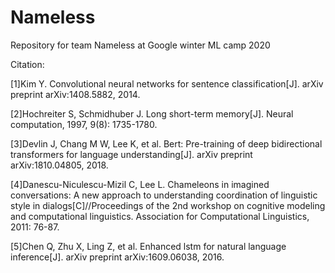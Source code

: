 # Nameless
Repository for team Nameless at Google winter ML camp 2020

Citation:

[1]Kim Y. Convolutional neural networks for sentence classification[J]. arXiv preprint arXiv:1408.5882, 2014.

[2]Hochreiter S, Schmidhuber J. Long short-term memory[J]. Neural computation, 1997, 9(8): 1735-1780.

[3]Devlin J, Chang M W, Lee K, et al. Bert: Pre-training of deep bidirectional transformers for language understanding[J]. arXiv preprint arXiv:1810.04805, 2018.

[4]Danescu-Niculescu-Mizil C, Lee L. Chameleons in imagined conversations: A new approach to understanding coordination of linguistic style in dialogs[C]//Proceedings of the 2nd workshop on cognitive modeling and computational linguistics. Association for Computational Linguistics, 2011: 76-87.

[5]Chen Q, Zhu X, Ling Z, et al. Enhanced lstm for natural language inference[J]. arXiv preprint arXiv:1609.06038, 2016.

